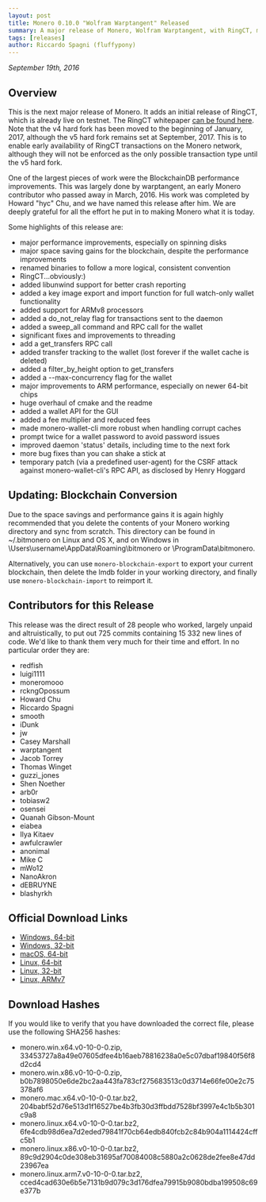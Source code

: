 ```yaml
---
layout: post
title: Monero 0.10.0 "Wolfram Warptangent" Released
summary: A major release of Monero, Wolfram Warptangent, with RingCT, major performance fixes, and more
tags: [releases]
author: Riccardo Spagni (fluffypony)
---
```


*September 19th, 2016*

## Overview

This is the next major release of Monero. It adds an initial release of RingCT, which is already live on testnet. The RingCT whitepaper [can be found here](https://lab.getmonero.org/pubs/MRL-0005.pdf). Note that the v4 hard fork has been moved to the beginning of January, 2017, although the v5 hard fork remains set at September, 2017. This is to enable early availability of RingCT transactions on the Monero network, although they will not be enforced as the only possible transaction type until the v5 hard fork.

One of the largest pieces of work were the BlockchainDB performance improvements. This was largely done by warptangent, an early Monero contributor who passed away in March, 2016. His work was completed by Howard "hyc" Chu, and we have named this release after him. We are deeply grateful for all the effort he put in to making Monero what it is today.

Some highlights of this release are:

- major performance improvements, especially on spinning disks
- major space saving gains for the blockchain, despite the performance improvements
- renamed binaries to follow a more logical, consistent convention
- RingCT...obviously:)
- added libunwind support for better crash reporting
- added a key image export and import function for full watch-only wallet functionality
- added support for ARMv8 processors
- added a do\_not\_relay flag for transactions sent to the daemon
- added a sweep\_all command and RPC call for the wallet
- significant fixes and improvements to threading
- add a get\_transfers RPC call
- added transfer tracking to the wallet (lost forever if the wallet cache is deleted)
- added a filter\_by\_height option to get_transfers
- added a --max-concurrency flag for the wallet
- major improvements to ARM performance, especially on newer 64-bit chips
- huge overhaul of cmake and the readme
- added a wallet API for the GUI
- added a fee multiplier and reduced fees
- made monero-wallet-cli more robust when handling corrupt caches
- prompt twice for a wallet password to avoid password issues
- improved daemon 'status' details, including time to the next fork
- more bug fixes than you can shake a stick at
- temporary patch (via a predefined user-agent) for the CSRF attack against monero-wallet-cli's RPC API, as disclosed by Henry Hoggard

## Updating: Blockchain Conversion

Due to the space savings and performance gains it is again highly recommended that you delete the contents of your Monero working directory and sync from scratch. This directory can be found in ~/.bitmonero on Linux and OS X, and on Windows in \Users\username\AppData\Roaming\bitmonero or \ProgramData\bitmonero.

Alternatively, you can use ```monero-blockchain-export``` to export your current blockchain, then delete the lmdb folder in your working directory, and finally use ```monero-blockchain-import``` to reimport it.

## Contributors for this Release

This release was the direct result of 28 people who worked, largely unpaid and altruistically, to put out 725 commits containing 15 332 new lines of code. We'd like to thank them very much for their time and effort. In no particular order they are:

- redfish
- luigi1111
- moneromooo
- rckngOpossum
- Howard Chu
- Riccardo Spagni
- smooth
- iDunk
- jw
- Casey Marshall
- warptangent
- Jacob Torrey
- Thomas Winget
- guzzi_jones
- Shen Noether
- arb0r
- tobiasw2
- osensei
- Quanah Gibson-Mount
- eiabea
- Ilya Kitaev
- awfulcrawler
- anonimal
- Mike C
- mWo12
- NanoAkron
- dEBRUYNE
- blashyrkh

## Official Download Links

- [Windows, 64-bit](https://downloads.getmonero.org/monero.win.x64.v0-10-0-0.zip)
- [Windows, 32-bit](https://downloads.getmonero.org/monero.win.x86.v0-10-0-0.zip)
- [macOS, 64-bit](https://downloads.getmonero.org/monero.mac.x64.v0-10-0-0.tar.bz2)
- [Linux, 64-bit](https://downloads.getmonero.org/monero.linux.x64.v0-10-0-0.tar.bz2)
- [Linux, 32-bit](https://downloads.getmonero.org/monero.linux.x86.v0-10-0-0.tar.bz2)
- [Linux, ARMv7](https://downloads.getmonero.org/monero.linux.arm7.v0-10-0-0.tar.bz2)

## Download Hashes

If you would like to verify that you have downloaded the correct file, please use the following SHA256 hashes:

- monero.win.x64.v0-10-0-0.zip, 33453727a8a49e07605dfee4b16aeb78816238a0e5c07dbaf19840f56f8d2cd4
- monero.win.x86.v0-10-0-0.zip, b0b7898050e6de2bc2aa443fa783cf275683513c0d3714e66fe00e2c75378af6
- monero.mac.x64.v0-10-0-0.tar.bz2, 204babf52d76e513d1f16527be4b3fb30d3ffbdd7528bf3997e4c1b5b301c9a8
- monero.linux.x64.v0-10-0-0.tar.bz2, 6fe4cdb98d6ea7d2eded79841f70cb64edb840fcb2c84b904a1114424cffc5b1
- monero.linux.x86.v0-10-0-0.tar.bz2, 89c9d2904c0de308eb31695af70084008c5880a2c0628de2fee8e47dd23967ea
- monero.linux.arm7.v0-10-0-0.tar.bz2, cced4cad630e6b5e7131b9d079c3d176dfea79915b9080bdba199508c69e377b
